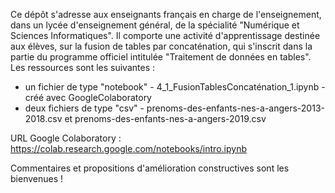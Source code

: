 Ce dépôt s'adresse aux enseignants français en charge de l'enseignement, dans un lycée d'enseignement général, de la spécialité "Numérique et Sciences Informatiques".
Il comporte une activité d'apprentissage destinée aux élèves, sur la fusion de tables par concaténation, qui s'inscrit dans la partie du programme officiel intitulée "Traitement de données en tables".
Les ressources sont les suivantes : 
 * un fichier de type "notebook" - 4_1_FusionTablesConcaténation_1.ipynb - créé avec GoogleColaboratory
 * deux fichiers de type "csv" - prenoms-des-enfants-nes-a-angers-2013-2018.csv et prenoms-des-enfants-nes-a-angers-2019.csv
 
URL Google Colaboratory : https://colab.research.google.com/notebooks/intro.ipynb
 
Commentaires et propositions d'amélioration constructives sont les bienvenues !
